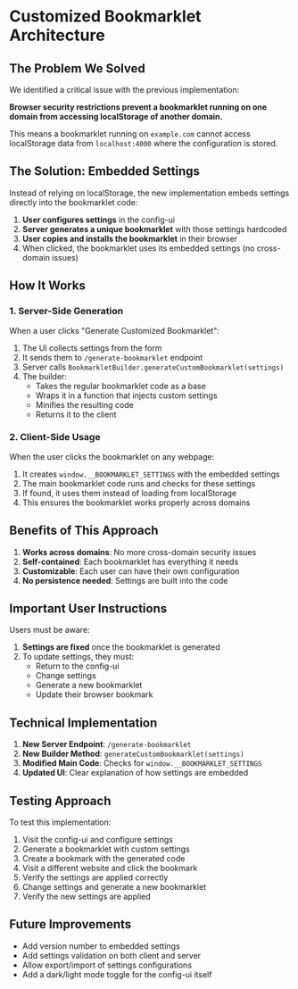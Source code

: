 # Customized Bookmarklet Architecture

## The Problem We Solved

We identified a critical issue with the previous implementation:

**Browser security restrictions prevent a bookmarklet running on one domain from accessing localStorage of another domain.**

This means a bookmarklet running on `example.com` cannot access localStorage data from `localhost:4000` where the configuration is stored.

## The Solution: Embedded Settings

Instead of relying on localStorage, the new implementation embeds settings directly into the bookmarklet code:

1. **User configures settings** in the config-ui
2. **Server generates a unique bookmarklet** with those settings hardcoded
3. **User copies and installs the bookmarklet** in their browser
4. When clicked, the bookmarklet uses its embedded settings (no cross-domain issues)

## How It Works

### 1. Server-Side Generation

When a user clicks "Generate Customized Bookmarklet":

1. The UI collects settings from the form
2. It sends them to `/generate-bookmarklet` endpoint
3. Server calls `BookmarkletBuilder.generateCustomBookmarklet(settings)`
4. The builder:
   - Takes the regular bookmarklet code as a base
   - Wraps it in a function that injects custom settings
   - Minifies the resulting code
   - Returns it to the client

### 2. Client-Side Usage

When the user clicks the bookmarklet on any webpage:

1. It creates `window.__BOOKMARKLET_SETTINGS` with the embedded settings
2. The main bookmarklet code runs and checks for these settings
3. If found, it uses them instead of loading from localStorage
4. This ensures the bookmarklet works properly across domains

## Benefits of This Approach

1. **Works across domains**: No more cross-domain security issues
2. **Self-contained**: Each bookmarklet has everything it needs
3. **Customizable**: Each user can have their own configuration
4. **No persistence needed**: Settings are built into the code

## Important User Instructions

Users must be aware:

1. **Settings are fixed** once the bookmarklet is generated
2. To update settings, they must:
   - Return to the config-ui
   - Change settings
   - Generate a new bookmarklet
   - Update their browser bookmark

## Technical Implementation

1. **New Server Endpoint**: `/generate-bookmarklet`
2. **New Builder Method**: `generateCustomBookmarklet(settings)`
3. **Modified Main Code**: Checks for `window.__BOOKMARKLET_SETTINGS`
4. **Updated UI**: Clear explanation of how settings are embedded

## Testing Approach

To test this implementation:

1. Visit the config-ui and configure settings
2. Generate a bookmarklet with custom settings
3. Create a bookmark with the generated code
4. Visit a different website and click the bookmark
5. Verify the settings are applied correctly
6. Change settings and generate a new bookmarklet
7. Verify the new settings are applied

## Future Improvements

- Add version number to embedded settings
- Add settings validation on both client and server
- Allow export/import of settings configurations
- Add a dark/light mode toggle for the config-ui itself